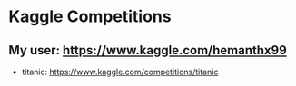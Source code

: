 # Kaggle Competitions
## My user: https://www.kaggle.com/hemanthx99

- titanic: https://www.kaggle.com/competitions/titanic
